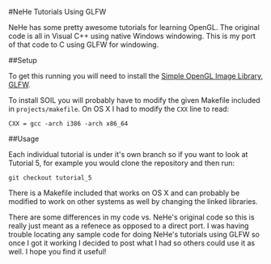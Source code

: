 #NeHe Tutorials Using GLFW

NeHe has some pretty awesome tutorials for learning OpenGL. The original code is all in Visual C++ using native Windows windowing. This is my port of that code to C using GLFW for windowing.

##Setup

To get this running you will need to install the [Simple OpenGL Image Library](http://www.lonesock.net/soil.html), [GLFW](http://www.glfw.org/).

To install SOIL you will probably have to modify the given Makefile included in `projects/makefile`. On OS X I had to modify the `CXX` line to read:

    CXX = gcc -arch i386 -arch x86_64


##Usage

Each individual tutorial is under it's own branch so if you want to look at Tutorial 5, for example you would clone the repository and then run:

    git checkout tutorial_5

There is a Makefile included that works on OS X and can probably be modified to work on other systems as well by changing the linked libraries.

There are some differences in my code vs. NeHe's original code so this is really just meant as a refenece as opposed to a direct port. I was having trouble locating any sample code for doing NeHe's tutorials using GLFW so once I got it working I decided to post what I had so others could use it as well. I hope you find it useful!
